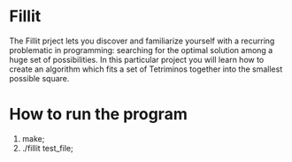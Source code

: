 # Fillit
The Fillit prject lets you discover and familiarize yourself with a recurring problematic in programming: searching for the optimal solution among a huge set of possibilities. In this particular project you will learn how to create an algorithm which fits a set of Tetriminos together into the smallest possible square.

# How to run the program
1) make;   
2) ./fillit test_file;  